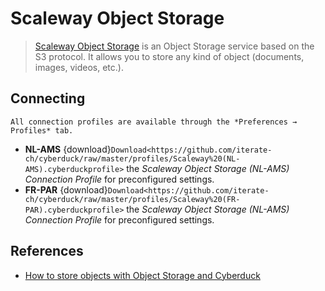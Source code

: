 Scaleway Object Storage
====

> [Scaleway Object Storage](https://www.scaleway.com/docs/object-storage-feature/) is an Object Storage service based on the S3 protocol. It allows you to store any kind of object (documents, images, videos, etc.).

## Connecting

```{Note}
All connection profiles are available through the *Preferences → Profiles* tab.
```

- **NL-AMS** {download}`Download<https://github.com/iterate-ch/cyberduck/raw/master/profiles/Scaleway%20(NL-AMS).cyberduckprofile>` the *Scaleway Object Storage (NL-AMS) Connection Profile* for preconfigured settings.
- **FR-PAR** {download}`Download<https://github.com/iterate-ch/cyberduck/raw/master/profiles/Scaleway%20(FR-PAR).cyberduckprofile>` the *Scaleway Object Storage (NL-AMS) Connection Profile* for preconfigured settings.

## References

- [How to store objects with Object Storage and Cyberduck](https://www.scaleway.com/docs/store-object-with-cyberduck/)